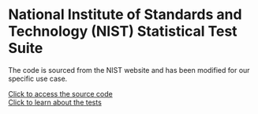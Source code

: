 # National Institute of Standards and Technology (NIST) Statistical Test Suite
The code is sourced from the NIST website and has been modified for our specific use case.

[Click to access the source code](https://csrc.nist.gov/projects/random-bit-generation/documentation-and-software)
<br/>
[Click to learn about the tests](https://nvlpubs.nist.gov/nistpubs/legacy/sp/nistspecialpublication800-22r1a.pdf)

